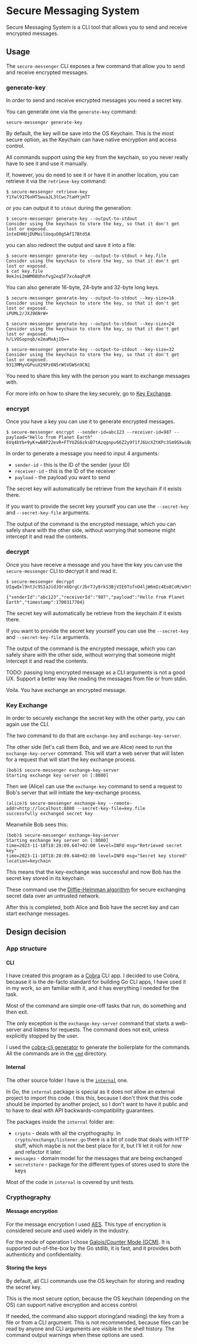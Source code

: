 # Secure Messaging System

Secure Messaging System is a CLI tool that allows you to send and receive encrypted messages.

## Usage

The `secure-messenger` CLI exposes a few command that allow you to send and receive encrypted messages.

### generate-key

In order to send and receive encrypted messages you need a secret key.

You can generate one via the `generate-key` command:

```console
secure-messenger generate-key
```

By default, the key will be save into the OS Keychain.
This is the most secure option, as the Keychain can have native encryption and access control.

All commands support using the key from the keychain, so you never really have to see it and use it manually.

If, however, you do need to see it or have it in another location, you can retrieve it via the `retrieve-key` command:

```console
$ secure-messenger retrieve-key
Y1Ywl91T6xHTSwuaJL3tCwc7taHYjmTT
```

or you can output it to `stdout` during the generation:

```console
$ secure-messenger generate-key --output-to-stdout
Consider using the keychain to store the key, so that it don't get lost or exposed.
1nteEHHUjDUMoilUoquO8gSAfI7Btd5A
```

you can also redirect the output and save it into a file:

```console
$ secure-messenger generate-key --output-to-stdout > key.file
Consider using the keychain to store the key, so that it don't get lost or exposed.
$ cat key.file
9ekJni2mWM0BUhnfvg2eq5F7xcAaqPzM
```

You can also generate 16-byte, 24-byte and 32-byte long keys.

```console
$ secure-messenger generate-key --output-to-stdout --key-size=16
Consider using the keychain to store the key, so that it don't get lost or exposed.
iPUML2/JXJ96NrW+

$ secure-messenger generate-key --output-to-stdout --key-size=24
Consider using the keychain to store the key, so that it don't get lost or exposed.
h/LVOSopnqb/e2maMxAjIQ==

$ secure-messenger generate-key --output-to-stdout --key-size=32
Consider using the keychain to store the key, so that it don't get lost or exposed.
9313MMyVGPuuX29Pz6N5rWSVGWSn9CN1
```

You need to share this key with the person you want to exchange messages with.

For more info on how to share the key securely, go to [Key Exchange](#key-exchange).

### encrypt

Once you have a key you can use it to generate encrypted messages.

```console
$ secure-messenger encrypt --sender-id=abc123 --receiver-id=987 --payload="Hello from Planet Earth"
6Vq4bYb+9yK+wB8P22evR+FTYUZG6zksB7tAzqgnpv66Z2y9f1fJ6UcXZtKPc3Sm9SkwiBg/fXTqLPokvw178WxAqqa3JtRdvUGRr4Ksp/ABXF06IyX48EaIhDAivM4sACYYiditNkLoGyz0b3685yFgMxLc1K7f0Ce13dDuYQ==
```

In order to generate a message you need to input 4 arguments:

- `sender-id` - this is the ID of the sender (your ID)
- `receiver-id` - this is the ID of the receiver
- `payload` - the payload you want to send

The secret key will automatically be retrieve from the keychain if it exists there.

If you want to provide the secret key yourself you can use the `--secret-key` and `--secret-key-file` arguments.

The output of the command is the encrypted message, which you can safely share with the other side, without worrying that someone
might intercept it and read the contents.

### decrypt

Once you have receive a message and you have the key you can use the `secure-messenger` CLI to decrypt it and read it.

```console
$ secure-messenger decrypt UIqwQxl9ntJc9SIaJidJOrx6QrgCrJbr7Jy8rkS3BjVIE6TofnO4ljW6mIc4Eo8CoM/w9rSYNaRvTbtArEyMxebrVJrH0xcKxZhJnAKC3A83EXL+rfh9+wNki6DH/aKqt1XnzoajK6lH1Bep2O74oR8aRNwgIRYN4R9GdtPYvQ==

{"senderId":"abc123","receiverId":"987","payload":"Hello from Planet Earth","timestamp":1700317704}
```

The secret key will automatically be retrieve from the keychain if it exists there.

If you want to provide the secret key yourself you can use the `--secret-key` and `--secret-key-file` arguments.

The output of the command is the encrypted message, which you can safely share with the other side, without worrying that someone
might intercept it and read the contents.

TODO: passing long encrypted message as a CLI arguments is not a good UX.
Support a better way like reading the messages from file or from stdin.

Voila. You have exchange an encrypted message.

### Key Exchange

In order to securely exchange the secret key with the other party, you can again use the CLI.

The two command to do that are `exchange-key` and `exchange-key-server`.

The other side (let's call them Bob, and we are Alice) need to run the `exchange-key-server` command.
This will start a web server that will listen for a request that will start the key exchange process.

```console
(bob)$ secure-messenger exchange-key-server
Starting exchange key server on [:8080]
```

Then we (Alice) can use the `exchange-key` command to send a request to Bob's server that will initiate the key-exchange process.

```console
(alice)$ secure-messenger exchange-key --remote-addr=http://localhost:8080 --secret-key-file=key.file
successfully exchanged secret key
```

Meanwhile Bob sees this:

```console
(bob)$ secure-messenger exchange-key-server
Starting exchange key server on [:8080]
time=2023-11-18T18:28:09.647+02:00 level=INFO msg="Retrieved secret key"
time=2023-11-18T18:28:09.648+02:00 level=INFO msg="Secret key stored" location=keychain
```

This means that the key-exchange was successful and now Bob has the secret key stored in its keychain.

These command use the [Diffie-Helmman algorithm](https://en.wikipedia.org/wiki/Diffie%E2%80%93Hellman_key_exchange) for secure exchanging secret data over an untrusted network.

After this is completed, both Alice and Bob have the secret key and can start exchange messages.

## Design decision

### App structure

#### CLI

I have created this program as a [Cobra](https://github.com/spf13/cobra) CLI app.
I decided to use Cobra, because it is the de-facto standard for building Go CLI apps, I have used it in my work, so am familiar with it, and it has everything I needed for the task.

Most of the command are simple one-off tasks that run, do something and then exit.

The only exception is the `exchange-key-server` command that starts a web-server and listens for requests.
The command does not exit, unless explicitly stopped by the user.

I used the [cobra-cli generator](https://github.com/spf13/cobra-cli/blob/main/README.md) to generate the boilerplate for the commands.
All the commands are in the [`cmd`](./cmd) directory.

#### Internal

The other source folder I have is the [`internal`](./internal/) one.

In Go, the `internal` package is special as it does not allow an external project to import this code.
I this this, because I don't think that this code should be imported by another project, so I don't want to have it public
and to have to deal with API backwards-compatibility guarantees.

The packages inside the `internal` folder are:

- `crypto` - deals with all the crypthography.
In `crypto/exchange/listener.go` there is a bit of code that deals with HTTP stuff, which maybe is not the best place for it, but I'll let it roll for now and refactor it later.
- `messages` - domain model for the messages that are being exchanged
- `secretstore` - package for the different types of stores used to store the keys

Most of the code in `internal` is covered by unit tests.


### Crypthography

#### Message encryption

For the message encryption I used [AES](https://en.wikipedia.org/wiki/Advanced_Encryption_Standard).
This type of encryption is considered secure and used widely in the industry.

For the mode of operation I chose [Galois/Counter Mode (GCM)](https://en.wikipedia.org/wiki/Galois/Counter_Mode).
It is supported out-of-the-box by the Go stdlib, it is fast, and it provides both authenticity and confidentiality.

#### Storing the keys

By default, all CLI commands use the OS keychain for storing and reading the secret key.

This is the most secure option, because the OS keychain (depending on the OS) can support native encryption and access control.

If needed, the command also support storing(and reading) the key from a file or from a CLI argument.
This is not recommended, because files can be read by anyone and CLI arguments are visible in the shell history.
The command output warnings when these options are used.

